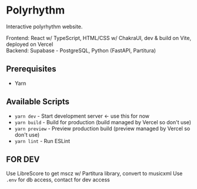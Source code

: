 

# Polyrhythm

Interactive polyrhythm website.

Frontend: React w/ TypeScript, HTML/CSS w/ ChakraUI, dev & build on Vite, deployed on Vercel  
Backend: Supabase - PostgreSQL, Python (FastAPI, Partitura)

## Prerequisites

- Yarn

## Available Scripts

- `yarn dev` - Start development server $\leftarrow$ use this for now
- `yarn build` - Build for production (build managed by Vercel so don't use)
- `yarn preview` - Preview production build (preview managed by Vercel so don't use)
- `yarn lint` - Run ESLint



## FOR DEV
Use LibreScore to get mscz w/ Partitura library, convert to musicxml
Use `.env` for db access, contact for dev access
